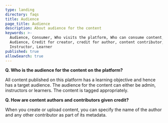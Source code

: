 ```yaml
---
type: landing
directory: faqs
title: Audience
page_title: Audience
description: About audience for the content
keywords: >-
  Audience, Consumer, Who visits the platform, Who can consume content, Target
  Audience, Credit for creator, credit for author, content contributor,
  Instructor, Learner
published: true
allowSearch: true
---
```


**Q. Who is the audience for the content on the platform?**

All content published on this platform has a learning objective and hence has a target audience. The audience for the content can either be admin, instructors or learners. The content is tagged appropriately.

**Q. How are content authors and contributors given credit?**

When you create or upload content, you can specify the name of the author and any other contributor as part of its metadata.
